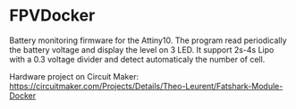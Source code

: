 
# FPVDocker
Battery monitoring firmware for the Attiny10.
The program read periodically the battery voltage and display the level on 3 LED.
It support 2s-4s Lipo with a 0.3 voltage divider and detect automaticaly the number of cell.

Hardware project on Circuit Maker: https://circuitmaker.com/Projects/Details/Theo-Leurent/Fatshark-Module-Docker
